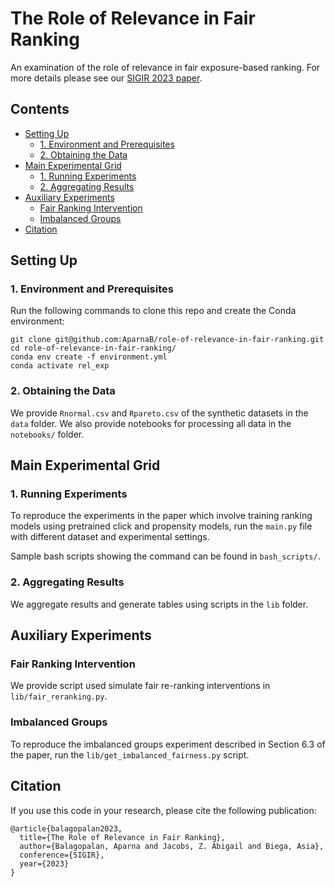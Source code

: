 # The Role of Relevance in Fair Ranking <!-- omit in toc -->
An examination of the role of relevance in fair exposure-based ranking. For more details please see our [SIGIR 2023 paper](https://doi.org/10.1145/3539618.3591933).

## Contents <!-- omit in toc -->
- [Setting Up](#setting-up)
  - [1. Environment and Prerequisites](#1-environment-and-prerequisites)
  - [2. Obtaining the Data](#2-obtaining-the-data)
- [Main Experimental Grid](#main-experimental-grid)
  - [1. Running Experiments](#1-running-experiments)
  - [2. Aggregating Results](#2-aggregating-results)
- [Auxiliary Experiments](#auxiliary-experiments)
  - [Fair Ranking Intervention](#law-school-admissions-simulation)
  - [Imbalanced Groups](#group-information-in-feature-representations)
- [Citation](#citation)


## Setting Up
### 1. Environment and Prerequisites
Run the following commands to clone this repo and create the Conda environment:

```
git clone git@github.com:AparnaB/role-of-relevance-in-fair-ranking.git
cd role-of-relevance-in-fair-ranking/
conda env create -f environment.yml
conda activate rel_exp
```

### 2. Obtaining the Data
We provide `Rnormal.csv` and `Rpareto.csv` of the synthetic datasets in the `data` folder. We also provide notebooks for processing all data in the `notebooks/` folder.


## Main Experimental Grid
### 1. Running Experiments
To reproduce the experiments in the paper which involve training ranking models using pretrained click and propensity models, run the `main.py` file with different dataset and experimental settings.

Sample bash scripts showing the command can be found in `bash_scripts/`.

### 2. Aggregating Results
We aggregate results and generate tables using scripts in the `lib` folder.

## Auxiliary Experiments
### Fair Ranking Intervention
We provide script used simulate fair re-ranking interventions in `lib/fair_reranking.py`.

### Imbalanced Groups
To reproduce the imbalanced groups experiment described in Section 6.3 of the paper, run the `lib/get_imbalanced_fairness.py` script.

## Citation
If you use this code in your research, please cite the following publication:
```
@article{balagopalan2023,
  title={The Role of Relevance in Fair Ranking},
  author={Balagopalan, Aparna and Jacobs, Z. Abigail and Biega, Asia},
  conference={SIGIR},
  year={2023}
}

```
